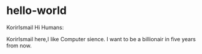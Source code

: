 # hello-world
KorirIsmail
Hi Humans:

KorirIsmail here,I like Computer sience.
I want to be a billionair in five years from now.
